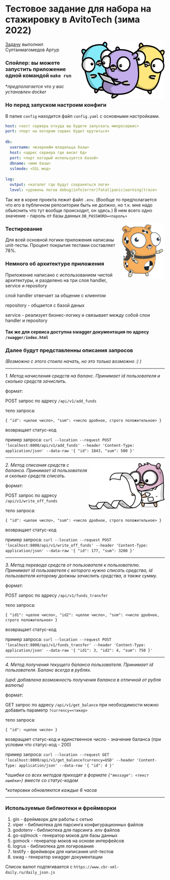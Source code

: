 # Тестовое задание для набора на стажировку в AvitoTech (зима 2022)

<img align="right" height="180" src="./images/PngItem_4242405.png" width="270"/>

[Задачу](https://github.com/avito-tech/autumn-2021-intern-assignment) выполнил Султанмагомедов Артур


### Спойлер: вы можете запустить приложение одной командой `make run`

**предполагается что у вас установлен docker*

### Но перед запуском настроим конфиги

В папке `config` находится файл `config.yaml` с основными настройками.

```yaml
host: <хост сервера откуда вы будете запускать микросервис>
port: <порт на котором сервис будет крутиться>

db:
  username: <юзернейм владельца базы>
  host: <адрес сервера где висит бд>
  port: <порт который используется базой>
  dbname: <имя базы>
  sslmode: <SSL мод>

log:
  output: <каталог где будут сохраняться логи>
  level: <уровень логов debug|info|error|fatal|panic|warning|trace>
```

Так же в корне проекта лежит файл `.env`. (Вообще то предполагается что его в публичном репозитории быть не должно, но
т.к. мне надо обьяснить что тут вообще происходит, он здесь.)
В нем всего одно значение - пароль от базы данных `DB_PASSWORD=<пароль>`

<img align="right" src="./images/go_tests.svg" width="140"/>

### Тестирование

Для всей основной логики приложения написаны unit-тесты.
Процент покрытия тестами составляет 78%.

### Немного об архитектуре приложения

Приложение написано с использованием чистой архитектуры, и разделено на три слоя handler, service и repository

слой handler отвечает за общение с клиентом

repository - общается с базой даных

service - реализует бизнес-логику и связывает между собой слои handler и repository

#### Так же для сервиса доступна swagger документация по адресу `/swagger/index.html`

### Далее будут представленны описания запросов

*(Возможно с этого стоило начать, но это только возможно :) )*

---

*1. Метод начисления средств на баланс. Принимает id пользователя и сколько средств зачислить.*

формат:

POST запрос по адресу `/api/v1/add_funds`

тело запроса:

```
{ "id": <целое число>, "sum": <число дробное, строго положительное> }
```

возвращает статус-код

пример запроса:
`curl --location --request POST 'localhost:8000/api/v1/add_funds' --header 'Content-Type: application/json' --data-raw '{
"id": 1843,
"sum": 500 }'`

---

<img align="right" height="150" src="./images/go_logs.png" width="240"/>

*2. Метод списания средств с баланса. Принимает id пользователя и сколько средств списать.*

формат:

POST запрос по адресу `/api/v1/write_off_funds`

тело запроса:

```
{ "id": <целое число>, "sum": <число дробное, строго положительное> }
```

возвращает статус-код

пример запроса:
`curl --location --request POST 'localhost:8000/api/v1/write_off_funds' --header 'Content-Type: application/json' --data-raw '{
"id": 177,
"sum": 3200 }'`

---

*3. Метод перевода средств от пользователя к пользователю. Принимает id пользователя с которого нужно списать средства,
id пользователя которому должны зачислить средства, а также сумму.*

формат:

POST запрос по адресу `/api/v1/funds_transfer`

тело запроса:

```
{ "id1": <целое число>, "id2": <целое число>, "sum": <число дробное, строго положительное> }
```

возвращает статус-код

пример запроса:
`curl --location --request POST 'localhost:8000/api/v1/funds_transfer' --header 'Content-Type: application/json' --data-raw '{
"id1": 3,
"id2": 4,
"sum": 750 }'`

---

*4. Метод получения текущего баланса пользователя. Принимает id пользователя. Баланс всегда в рублях.*

*(upd: добавлена возможность получения баланса в отличной от рубля валюты)*

формат:

GET запрос по адресу `/api/v1/get_balance` при необходимости можно добавить параметр `?currency=<тикер>`

тело запроса:

```
{ "id": <целое число> }
```

возвращает статус-код и единственное число - значение баланса (при условии что статус-код - 200)

пример запроса:
`curl --location --request GET 'localhost:8000/api/v1/get_balance?currency=USD' --header 'Content-Type: application/json' --data-raw '{
"id": 4 }'`

**ошибки со всех методов приходят в формате `{"message": <текст ошибки>}` вместе со статус-кодом*

**котировки обновляются каждые 6 часов*

---

### Используемые библиотеки и фреймворки

1. gin - фреймворк для работы с сетью
2. viper - библиотека для парсинга конфигурационных файлов
3. godotenv - библиотека для парсинга .env файлов
4. go-sqlmock - генератор моков для базы данных
5. gomock - генератор моков на основе интерфейсов
6. logrus - библиотека для логирования
7. testify - фреймворк для написания unit-тестов
8. swag - генератор swagger документации

Список валют подтягивается с `https://www.cbr-xml-daily.ru/daily_json.js`

